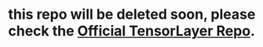 # this repo will be deleted soon, please check the [Official TensorLayer Repo](http://github.com/tensorlayer/tensorlayer).
